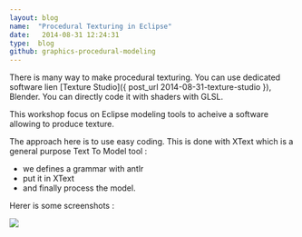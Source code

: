 ```yaml
---
layout: blog
name:  "Procedural Texturing in Eclipse"
date:   2014-08-31 12:24:31
type:  blog
github: graphics-procedural-modeling
---
```


There is many way to make procedural texturing. You can use dedicated software lien [Texture Studio]({ post_url 2014-08-31-texture-studio }), Blender. You can directly code it with shaders with GLSL.

This workshop focus on Eclipse modeling tools to acheive a software allowing to produce texture.

The approach here is to use easy coding. This is done with XText which is a general purpose Text To Model tool :
- we defines a grammar with antlr
- put it in XText
- and finally process the model.

Herer is some screenshots :

<a href="{{ site.baseurl }}/img/blog/procedural-texture-modeling/Capture.png">
<img src="{{ site.baseurl }}/img/blog/procedural-texture-modeling/CaptureMini.png">
</a>
